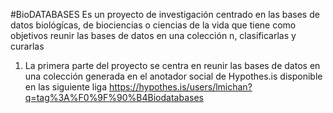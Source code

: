#BioDATABASES
Es un proyecto de investigación centrado en las bases de datos biológícas, de biociencias o ciencias de la vida que tiene como objetivos reunir las bases de datos en una colección
n, clasificarlas y curarlas

1. La primera parte del proyecto se centra en reunir las bases de datos en una colección generada en el anotador social de Hypothes.is disponible en las siguiente liga https://hypothes.is/users/lmichan?q=tag%3A%F0%9F%90%B4Biodatabases
